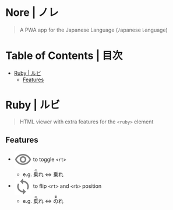 # Nore | ノレ <!-- omit in toc -->
> A PWA app for the Japanese Language (ﾉapanese ﾚanguage)

# Table of Contents | 目次 <!-- omit in toc -->
- [Ruby | ルビ](#ruby--ルビ)
    - [Features](#features)

# Ruby | ルビ
> HTML viewer with extra features for the `<ruby>` element

## Features
- <img align=center src=/doc/assets/visibility.svg> to toggle `<rt>`
    - e.g. <ruby>乗<rt>の</rt></ruby>れ ⇔ 乗れ
- <img align=center src=/doc/assets/loop.svg> to flip `<rt>` and `<rb>` position
    - e.g. <ruby>乗<rt>の</rt></ruby>れ ⇔ <ruby>の<rt>乗</rt></ruby>れ